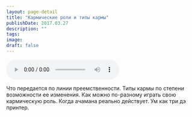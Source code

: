 ```yaml
---
layout: page-detail
title: "Кармические роли и типы кармы"
publishDate: 2017.03.27
description: ""
tags:
image:
draft: false
---
```


<audio title="2017.03.27 - Кармические роли и типы кармы.mp3" src="https://filer-api.advayta.org/v1.0/public/files/75365" controls=""></audio>

 Что передается по линии преемственности. Типы кармы по степени возможности ее изменения. Как можно по-разному играть свою кармическую роль. Когда ачамана реально действует. Ум как три дэ принтер. 

  
